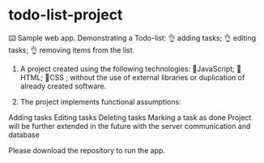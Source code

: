 
# todo-list-project
⌨️ Sample web app.
Demonstrating a Todo-list:
👌 adding tasks;
👌 editing tasks;
👌 removing items from the list.

1. A project created using the following technologies: 
🎨JavaScript;
🎨HTML;
🎨CSS ;
 without the use of external libraries or duplication of already created software.

2. The project implements functional assumptions:

Adding tasks
Editing tasks
Deleting tasks
Marking a task as done
Project will be further extended in the future with the server communication and database

Please download the repository to run the app.
